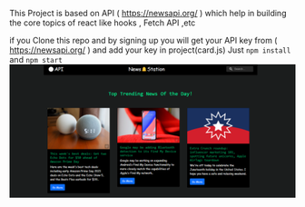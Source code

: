 This Project is based on API ( https://newsapi.org/ ) which help in building the core topics of react like hooks , Fetch API ,etc

if you Clone this repo and by signing up you will get your API key from ( https://newsapi.org/ ) and add your key in project(card.js)
Just `npm install`
and `npm start`
<img src="Screenshot (54).png" />

